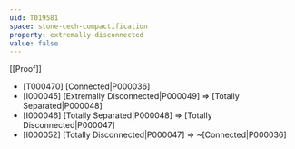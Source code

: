 ```yaml
---
uid: T019581
space: stone-cech-compactification
property: extremally-disconnected
value: false
---
```

[[Proof]]

* [T000470] [Connected|P000036]
* [I000045] [Extremally Disconnected|P000049] => [Totally Separated|P000048]
* [I000046] [Totally Separated|P000048] => [Totally Disconnected|P000047]
* [I000052] [Totally Disconnected|P000047] => ~[Connected|P000036]

